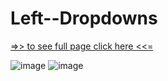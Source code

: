 # Left--Dropdowns
[=>> to see full page click here <<=](https://maximiliaaan.github.io/Left--Dropdowns/)

![image](https://user-images.githubusercontent.com/101880060/169308722-02c891f7-372b-4b7f-89a9-be73f8e82885.png)
![image](https://user-images.githubusercontent.com/101880060/169308745-a75b1420-a89c-4282-ad1f-3051d1585e18.png)

